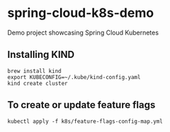 # spring-cloud-k8s-demo
Demo project showcasing Spring Cloud Kubernetes


## Installing KIND
```shell
brew install kind
export KUBECONFIG=~/.kube/kind-config.yaml
kind create cluster
```

## To create or update feature flags
```shell
kubectl apply -f k8s/feature-flags-config-map.yml
```
